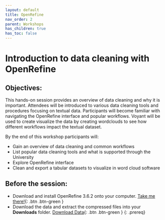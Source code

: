 ```yaml
---
layout: default
title: OpenRefine
nav_order: 2
parent: Workshops
has_children: true
has_toc: false
---
```

# Introduction to data cleaning with OpenRefine

## Objectives:

This hands-on session provides an overview of data cleaning and why it is important. Attendees will be introduced to various data cleaning tools and procedures focusing on textual data. Participants will become familiar with navigating the OpenRefine interface and popular workflows. Voyant will be used to create visualize the data by creating wordclouds to see how different workflows impact the textual dataset.  

By the end of this workshop participants will:  

- Gain an overview of data cleaning and common workflows  
- List popular data cleaning tools and what is supported through the University  
- Explore OpenRefine interface  
- Clean and export a tabular datasets to visualize in word cloud software   

## Before the session:
- Download and install OpenRefine 3.6.2 onto your computer. [Take me there!](https://openrefine.org/download.html){: .btn .btn-green }
- Download the data and extract the compressed files into your **Downloads** folder. [Download Data](https://github.com/meginwinnipeg/workshops/raw/main/content/handson/openrefine/data/openrefineData.zip){: .btn .btn-green }
{: .prereq}




